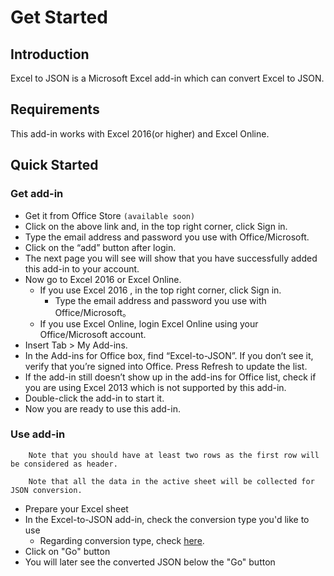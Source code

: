 # Get Started
 <a name="Introduction"></a> 
## Introduction

Excel to JSON is a Microsoft Excel add-in which can convert Excel to JSON.
 <a name="Requirements"></a> 
## Requirements
This add-in works with Excel 2016(or higher) and Excel Online.
 <a name="Quickstarted"></a> 
## Quick Started
 <a name="Getadd-in"></a> 
### Get add-in

* Get it from Office Store `(available soon)`
* Click on the above link and, in the top right corner, click Sign in.
* Type the email address and password you use with Office/Microsoft.
* Click on the “add” button after login.
* The next page you will see will show that you have successfully added this add-in to your account.
* Now go to Excel 2016 or Excel Online.
	* If you use Excel 2016 , in the top right corner, click Sign in.
		* Type the email address and password you use with Office/Microsoft。
	* If you use Excel Online, login Excel Online using your Office/Microsoft account.
* Insert Tab > My Add-ins.
* In the Add-ins for Office box, find “Excel-to-JSON”. If you don’t see it, verify that you’re signed into Office. Press Refresh to update the list.
* If the add-in still doesn’t show up in the add-ins for Office list, check if you are using Excel 2013 which is not supported by this add-in.
* Double-click the add-in to start it.
* Now you are ready to use this add-in.
 <a name="Useadd-in"></a> 
### Use add-in

		Note that you should have at least two rows as the first row will be considered as header.

		Note that all the data in the active sheet will be collected for JSON conversion.

* Prepare your Excel sheet
* In the Excel-to-JSON add-in, check the conversion type you'd like to use
	* Regarding conversion type, check [here](usage.md#Conversiontypes).
* Click on "Go" button
* You will later see the converted JSON below the "Go" button





